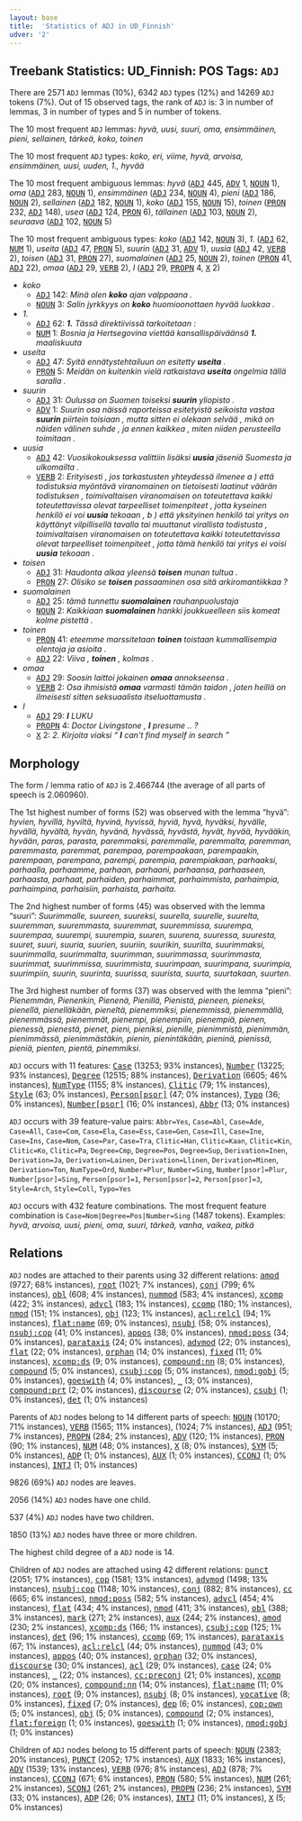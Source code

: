 ```yaml
---
layout: base
title:  'Statistics of ADJ in UD_Finnish'
udver: '2'
---
```


## Treebank Statistics: UD_Finnish: POS Tags: `ADJ`

There are 2571 `ADJ` lemmas (10%), 6342 `ADJ` types (12%) and 14269 `ADJ` tokens (7%).
Out of 15 observed tags, the rank of `ADJ` is: 3 in number of lemmas, 3 in number of types and 5 in number of tokens.

The 10 most frequent `ADJ` lemmas: <em>hyvä, uusi, suuri, oma, ensimmäinen, pieni, sellainen, tärkeä, koko, toinen</em>

The 10 most frequent `ADJ` types:  <em>koko, eri, viime, hyvä, arvoisa, ensimmäinen, uusi, uuden, 1., hyvää</em>

The 10 most frequent ambiguous lemmas: <em>hyvä</em> (<tt><a href="fi-pos-ADJ.html">ADJ</a></tt> 445, <tt><a href="fi-pos-ADV.html">ADV</a></tt> 1, <tt><a href="fi-pos-NOUN.html">NOUN</a></tt> 1), <em>oma</em> (<tt><a href="fi-pos-ADJ.html">ADJ</a></tt> 283, <tt><a href="fi-pos-NOUN.html">NOUN</a></tt> 1), <em>ensimmäinen</em> (<tt><a href="fi-pos-ADJ.html">ADJ</a></tt> 234, <tt><a href="fi-pos-NOUN.html">NOUN</a></tt> 4), <em>pieni</em> (<tt><a href="fi-pos-ADJ.html">ADJ</a></tt> 186, <tt><a href="fi-pos-NOUN.html">NOUN</a></tt> 2), <em>sellainen</em> (<tt><a href="fi-pos-ADJ.html">ADJ</a></tt> 182, <tt><a href="fi-pos-NOUN.html">NOUN</a></tt> 1), <em>koko</em> (<tt><a href="fi-pos-ADJ.html">ADJ</a></tt> 155, <tt><a href="fi-pos-NOUN.html">NOUN</a></tt> 15), <em>toinen</em> (<tt><a href="fi-pos-PRON.html">PRON</a></tt> 232, <tt><a href="fi-pos-ADJ.html">ADJ</a></tt> 148), <em>usea</em> (<tt><a href="fi-pos-ADJ.html">ADJ</a></tt> 124, <tt><a href="fi-pos-PRON.html">PRON</a></tt> 6), <em>tällainen</em> (<tt><a href="fi-pos-ADJ.html">ADJ</a></tt> 103, <tt><a href="fi-pos-NOUN.html">NOUN</a></tt> 2), <em>seuraava</em> (<tt><a href="fi-pos-ADJ.html">ADJ</a></tt> 102, <tt><a href="fi-pos-NOUN.html">NOUN</a></tt> 5)

The 10 most frequent ambiguous types:  <em>koko</em> (<tt><a href="fi-pos-ADJ.html">ADJ</a></tt> 142, <tt><a href="fi-pos-NOUN.html">NOUN</a></tt> 3), <em>1.</em> (<tt><a href="fi-pos-ADJ.html">ADJ</a></tt> 62, <tt><a href="fi-pos-NUM.html">NUM</a></tt> 1), <em>useita</em> (<tt><a href="fi-pos-ADJ.html">ADJ</a></tt> 47, <tt><a href="fi-pos-PRON.html">PRON</a></tt> 5), <em>suurin</em> (<tt><a href="fi-pos-ADJ.html">ADJ</a></tt> 31, <tt><a href="fi-pos-ADV.html">ADV</a></tt> 1), <em>uusia</em> (<tt><a href="fi-pos-ADJ.html">ADJ</a></tt> 42, <tt><a href="fi-pos-VERB.html">VERB</a></tt> 2), <em>toisen</em> (<tt><a href="fi-pos-ADJ.html">ADJ</a></tt> 31, <tt><a href="fi-pos-PRON.html">PRON</a></tt> 27), <em>suomalainen</em> (<tt><a href="fi-pos-ADJ.html">ADJ</a></tt> 25, <tt><a href="fi-pos-NOUN.html">NOUN</a></tt> 2), <em>toinen</em> (<tt><a href="fi-pos-PRON.html">PRON</a></tt> 41, <tt><a href="fi-pos-ADJ.html">ADJ</a></tt> 22), <em>omaa</em> (<tt><a href="fi-pos-ADJ.html">ADJ</a></tt> 29, <tt><a href="fi-pos-VERB.html">VERB</a></tt> 2), <em>I</em> (<tt><a href="fi-pos-ADJ.html">ADJ</a></tt> 29, <tt><a href="fi-pos-PROPN.html">PROPN</a></tt> 4, <tt><a href="fi-pos-X.html">X</a></tt> 2)


* <em>koko</em>
  * <tt><a href="fi-pos-ADJ.html">ADJ</a></tt> 142: <em>Minä olen <b>koko</b> ajan valppaana .</em>
  * <tt><a href="fi-pos-NOUN.html">NOUN</a></tt> 3: <em>Salin jyrkkyys on <b>koko</b> huomioonottaen hyvää luokkaa .</em>
* <em>1.</em>
  * <tt><a href="fi-pos-ADJ.html">ADJ</a></tt> 62: <em><b>1.</b> Tässä direktiivissä tarkoitetaan :</em>
  * <tt><a href="fi-pos-NUM.html">NUM</a></tt> 1: <em>Bosnia ja Hertsegovina viettää kansallispäiväänsä <b>1.</b> maaliskuuta</em>
* <em>useita</em>
  * <tt><a href="fi-pos-ADJ.html">ADJ</a></tt> 47: <em>Syitä ennätystehtailuun on esitetty <b>useita</b> .</em>
  * <tt><a href="fi-pos-PRON.html">PRON</a></tt> 5: <em>Meidän on kuitenkin vielä ratkaistava <b>useita</b> ongelmia tällä saralla .</em>
* <em>suurin</em>
  * <tt><a href="fi-pos-ADJ.html">ADJ</a></tt> 31: <em>Oulussa on Suomen toiseksi <b>suurin</b> yliopisto .</em>
  * <tt><a href="fi-pos-ADV.html">ADV</a></tt> 1: <em>Suurin osa näissä raporteissa esitetyistä seikoista vastaa <b>suurin</b> piirtein toisiaan , mutta sitten ei olekaan selvää , mikä on näiden välinen suhde , ja ennen kaikkea , miten niiden perusteella toimitaan .</em>
* <em>uusia</em>
  * <tt><a href="fi-pos-ADJ.html">ADJ</a></tt> 42: <em>Vuosikokouksessa valittiin lisäksi <b>uusia</b> jäseniä Suomesta ja ulkomailta .</em>
  * <tt><a href="fi-pos-VERB.html">VERB</a></tt> 2: <em>Erityisesti , jos tarkastusten yhteydessä ilmenee a ) että todistuksia myöntävä viranomainen on tietoisesti laatinut väärän todistuksen , toimivaltaisen viranomaisen on toteutettava kaikki toteutettavissa olevat tarpeelliset toimenpiteet , jotta kyseinen henkilö ei voi <b>uusia</b> tekoaan , b ) että yksityinen henkilö tai yritys on käyttänyt vilpillisellä tavalla tai muuttanut virallista todistusta , toimivaltaisen viranomaisen on toteutettava kaikki toteutettavissa olevat tarpeelliset toimenpiteet , jotta tämä henkilö tai yritys ei voisi <b>uusia</b> tekoaan .</em>
* <em>toisen</em>
  * <tt><a href="fi-pos-ADJ.html">ADJ</a></tt> 31: <em>Haudonta alkaa yleensä <b>toisen</b> munan tultua .</em>
  * <tt><a href="fi-pos-PRON.html">PRON</a></tt> 27: <em>Olisiko se <b>toisen</b> passaaminen osa sitä arkiromantiikkaa ?</em>
* <em>suomalainen</em>
  * <tt><a href="fi-pos-ADJ.html">ADJ</a></tt> 25: <em>tämä tunnettu <b>suomalainen</b> rauhanpuolustaja</em>
  * <tt><a href="fi-pos-NOUN.html">NOUN</a></tt> 2: <em>Kaikkiaan <b>suomalainen</b> hankki joukkueelleen siis komeat kolme pistettä .</em>
* <em>toinen</em>
  * <tt><a href="fi-pos-PRON.html">PRON</a></tt> 41: <em>eteemme marssitetaan <b>toinen</b> toistaan kummallisempia olentoja ja asioita .</em>
  * <tt><a href="fi-pos-ADJ.html">ADJ</a></tt> 22: <em>Viiva , <b>toinen</b> , kolmas .</em>
* <em>omaa</em>
  * <tt><a href="fi-pos-ADJ.html">ADJ</a></tt> 29: <em>Soosin laittoi jokainen <b>omaa</b> annokseensa .</em>
  * <tt><a href="fi-pos-VERB.html">VERB</a></tt> 2: <em>Osa ihmisistä <b>omaa</b> varmasti tämän taidon , joten heillä on ilmeisesti sitten seksuaalista itseluottamusta .</em>
* <em>I</em>
  * <tt><a href="fi-pos-ADJ.html">ADJ</a></tt> 29: <em><b>I</b> LUKU</em>
  * <tt><a href="fi-pos-PROPN.html">PROPN</a></tt> 4: <em>Doctor Livingstone , <b>I</b> presume .. ?</em>
  * <tt><a href="fi-pos-X.html">X</a></tt> 2: <em>2. Kirjoita viaksi “ <b>I</b> can't find myself in search ”</em>

## Morphology

The form / lemma ratio of `ADJ` is 2.466744 (the average of all parts of speech is 2.060960).

The 1st highest number of forms (52) was observed with the lemma “hyvä”: <em>hyvien, hyvillä, hyviltä, hyvinä, hyvissä, hyviä, hyvä, hyväksi, hyvälle, hyvällä, hyvältä, hyvän, hyvänä, hyvässä, hyvästä, hyvät, hyvää, hyvääkin, hyvään, paras, parasta, paremmaksi, paremmalle, paremmalta, paremman, paremmasta, paremmat, parempaa, parempaakaan, parempaakin, parempaan, parempana, parempi, parempia, parempiakaan, parhaaksi, parhaalla, parhaamme, parhaan, parhaani, parhaansa, parhaaseen, parhaasta, parhaat, parhaiden, parhaimmat, parhaimmista, parhaimpia, parhaimpina, parhaisiin, parhaista, parhaita</em>.

The 2nd highest number of forms (45) was observed with the lemma “suuri”: <em>Suurimmalle, suureen, suureksi, suurella, suurelle, suurelta, suuremman, suuremmasta, suuremmat, suuremmissa, suurempa, suurempaa, suurempi, suurempia, suuren, suurena, suuressa, suuresta, suuret, suuri, suuria, suurien, suuriin, suurikin, suurilta, suurimmaksi, suurimmalla, suurimmalta, suurimman, suurimmassa, suurimmasta, suurimmat, suurimmissa, suurimmista, suurimpaan, suurimpana, suurimpia, suurimpiin, suurin, suurinta, suurissa, suurista, suurta, suurtakaan, suurten</em>.

The 3rd highest number of forms (37) was observed with the lemma “pieni”: <em>Pienemmän, Pienenkin, Pienenä, Pienillä, Pienistä, pieneen, pieneksi, pienellä, pienelläkään, pieneltä, pienemmiksi, pienemmissä, pienemmällä, pienemmässä, pienemmät, pienempi, pienempiin, pienempiä, pienen, pienessä, pienestä, pienet, pieni, pieniksi, pienille, pienimmistä, pienimmän, pienimmässä, pienimmästäkin, pienin, pienintäkään, pieninä, pienissä, pieniä, pienten, pientä, pinemmiksi</em>.

`ADJ` occurs with 11 features: <tt><a href="fi-feat-Case.html">Case</a></tt> (13253; 93% instances), <tt><a href="fi-feat-Number.html">Number</a></tt> (13225; 93% instances), <tt><a href="fi-feat-Degree.html">Degree</a></tt> (12515; 88% instances), <tt><a href="fi-feat-Derivation.html">Derivation</a></tt> (6605; 46% instances), <tt><a href="fi-feat-NumType.html">NumType</a></tt> (1155; 8% instances), <tt><a href="fi-feat-Clitic.html">Clitic</a></tt> (79; 1% instances), <tt><a href="fi-feat-Style.html">Style</a></tt> (63; 0% instances), <tt><a href="fi-feat-Person-psor.html">Person[psor]</a></tt> (47; 0% instances), <tt><a href="fi-feat-Typo.html">Typo</a></tt> (36; 0% instances), <tt><a href="fi-feat-Number-psor.html">Number[psor]</a></tt> (16; 0% instances), <tt><a href="fi-feat-Abbr.html">Abbr</a></tt> (13; 0% instances)

`ADJ` occurs with 39 feature-value pairs: `Abbr=Yes`, `Case=Abl`, `Case=Ade`, `Case=All`, `Case=Com`, `Case=Ela`, `Case=Ess`, `Case=Gen`, `Case=Ill`, `Case=Ine`, `Case=Ins`, `Case=Nom`, `Case=Par`, `Case=Tra`, `Clitic=Han`, `Clitic=Kaan`, `Clitic=Kin`, `Clitic=Ko`, `Clitic=Pa`, `Degree=Cmp`, `Degree=Pos`, `Degree=Sup`, `Derivation=Inen`, `Derivation=Ja`, `Derivation=Lainen`, `Derivation=Llinen`, `Derivation=Minen`, `Derivation=Ton`, `NumType=Ord`, `Number=Plur`, `Number=Sing`, `Number[psor]=Plur`, `Number[psor]=Sing`, `Person[psor]=1`, `Person[psor]=2`, `Person[psor]=3`, `Style=Arch`, `Style=Coll`, `Typo=Yes`

`ADJ` occurs with 432 feature combinations.
The most frequent feature combination is `Case=Nom|Degree=Pos|Number=Sing` (1487 tokens).
Examples: <em>hyvä, arvoisa, uusi, pieni, oma, suuri, tärkeä, vanha, vaikea, pitkä</em>


## Relations

`ADJ` nodes are attached to their parents using 32 different relations: <tt><a href="fi-dep-amod.html">amod</a></tt> (9727; 68% instances), <tt><a href="fi-dep-root.html">root</a></tt> (1021; 7% instances), <tt><a href="fi-dep-conj.html">conj</a></tt> (799; 6% instances), <tt><a href="fi-dep-obl.html">obl</a></tt> (608; 4% instances), <tt><a href="fi-dep-nummod.html">nummod</a></tt> (583; 4% instances), <tt><a href="fi-dep-xcomp.html">xcomp</a></tt> (422; 3% instances), <tt><a href="fi-dep-advcl.html">advcl</a></tt> (183; 1% instances), <tt><a href="fi-dep-ccomp.html">ccomp</a></tt> (180; 1% instances), <tt><a href="fi-dep-nmod.html">nmod</a></tt> (151; 1% instances), <tt><a href="fi-dep-obj.html">obj</a></tt> (123; 1% instances), <tt><a href="fi-dep-acl-relcl.html">acl:relcl</a></tt> (94; 1% instances), <tt><a href="fi-dep-flat-name.html">flat:name</a></tt> (69; 0% instances), <tt><a href="fi-dep-nsubj.html">nsubj</a></tt> (58; 0% instances), <tt><a href="fi-dep-nsubj-cop.html">nsubj:cop</a></tt> (41; 0% instances), <tt><a href="fi-dep-appos.html">appos</a></tt> (38; 0% instances), <tt><a href="fi-dep-nmod-poss.html">nmod:poss</a></tt> (34; 0% instances), <tt><a href="fi-dep-parataxis.html">parataxis</a></tt> (24; 0% instances), <tt><a href="fi-dep-advmod.html">advmod</a></tt> (22; 0% instances), <tt><a href="fi-dep-flat.html">flat</a></tt> (22; 0% instances), <tt><a href="fi-dep-orphan.html">orphan</a></tt> (14; 0% instances), <tt><a href="fi-dep-fixed.html">fixed</a></tt> (11; 0% instances), <tt><a href="fi-dep-xcomp-ds.html">xcomp:ds</a></tt> (9; 0% instances), <tt><a href="fi-dep-compound-nn.html">compound:nn</a></tt> (8; 0% instances), <tt><a href="fi-dep-compound.html">compound</a></tt> (5; 0% instances), <tt><a href="fi-dep-csubj-cop.html">csubj:cop</a></tt> (5; 0% instances), <tt><a href="fi-dep-nmod-gobj.html">nmod:gobj</a></tt> (5; 0% instances), <tt><a href="fi-dep-goeswith.html">goeswith</a></tt> (4; 0% instances), <tt><a href="fi-dep-_.html">_</a></tt> (3; 0% instances), <tt><a href="fi-dep-compound-prt.html">compound:prt</a></tt> (2; 0% instances), <tt><a href="fi-dep-discourse.html">discourse</a></tt> (2; 0% instances), <tt><a href="fi-dep-csubj.html">csubj</a></tt> (1; 0% instances), <tt><a href="fi-dep-det.html">det</a></tt> (1; 0% instances)

Parents of `ADJ` nodes belong to 14 different parts of speech: <tt><a href="fi-pos-NOUN.html">NOUN</a></tt> (10170; 71% instances), <tt><a href="fi-pos-VERB.html">VERB</a></tt> (1565; 11% instances),  (1024; 7% instances), <tt><a href="fi-pos-ADJ.html">ADJ</a></tt> (951; 7% instances), <tt><a href="fi-pos-PROPN.html">PROPN</a></tt> (284; 2% instances), <tt><a href="fi-pos-ADV.html">ADV</a></tt> (120; 1% instances), <tt><a href="fi-pos-PRON.html">PRON</a></tt> (90; 1% instances), <tt><a href="fi-pos-NUM.html">NUM</a></tt> (48; 0% instances), <tt><a href="fi-pos-X.html">X</a></tt> (8; 0% instances), <tt><a href="fi-pos-SYM.html">SYM</a></tt> (5; 0% instances), <tt><a href="fi-pos-ADP.html">ADP</a></tt> (1; 0% instances), <tt><a href="fi-pos-AUX.html">AUX</a></tt> (1; 0% instances), <tt><a href="fi-pos-CCONJ.html">CCONJ</a></tt> (1; 0% instances), <tt><a href="fi-pos-INTJ.html">INTJ</a></tt> (1; 0% instances)

9826 (69%) `ADJ` nodes are leaves.

2056 (14%) `ADJ` nodes have one child.

537 (4%) `ADJ` nodes have two children.

1850 (13%) `ADJ` nodes have three or more children.

The highest child degree of a `ADJ` node is 14.

Children of `ADJ` nodes are attached using 42 different relations: <tt><a href="fi-dep-punct.html">punct</a></tt> (2051; 17% instances), <tt><a href="fi-dep-cop.html">cop</a></tt> (1581; 13% instances), <tt><a href="fi-dep-advmod.html">advmod</a></tt> (1498; 13% instances), <tt><a href="fi-dep-nsubj-cop.html">nsubj:cop</a></tt> (1148; 10% instances), <tt><a href="fi-dep-conj.html">conj</a></tt> (882; 8% instances), <tt><a href="fi-dep-cc.html">cc</a></tt> (665; 6% instances), <tt><a href="fi-dep-nmod-poss.html">nmod:poss</a></tt> (582; 5% instances), <tt><a href="fi-dep-advcl.html">advcl</a></tt> (454; 4% instances), <tt><a href="fi-dep-flat.html">flat</a></tt> (434; 4% instances), <tt><a href="fi-dep-nmod.html">nmod</a></tt> (411; 3% instances), <tt><a href="fi-dep-obl.html">obl</a></tt> (388; 3% instances), <tt><a href="fi-dep-mark.html">mark</a></tt> (271; 2% instances), <tt><a href="fi-dep-aux.html">aux</a></tt> (244; 2% instances), <tt><a href="fi-dep-amod.html">amod</a></tt> (230; 2% instances), <tt><a href="fi-dep-xcomp-ds.html">xcomp:ds</a></tt> (166; 1% instances), <tt><a href="fi-dep-csubj-cop.html">csubj:cop</a></tt> (125; 1% instances), <tt><a href="fi-dep-det.html">det</a></tt> (96; 1% instances), <tt><a href="fi-dep-ccomp.html">ccomp</a></tt> (69; 1% instances), <tt><a href="fi-dep-parataxis.html">parataxis</a></tt> (67; 1% instances), <tt><a href="fi-dep-acl-relcl.html">acl:relcl</a></tt> (44; 0% instances), <tt><a href="fi-dep-nummod.html">nummod</a></tt> (43; 0% instances), <tt><a href="fi-dep-appos.html">appos</a></tt> (40; 0% instances), <tt><a href="fi-dep-orphan.html">orphan</a></tt> (32; 0% instances), <tt><a href="fi-dep-discourse.html">discourse</a></tt> (30; 0% instances), <tt><a href="fi-dep-acl.html">acl</a></tt> (29; 0% instances), <tt><a href="fi-dep-case.html">case</a></tt> (24; 0% instances), <tt><a href="fi-dep-_.html">_</a></tt> (22; 0% instances), <tt><a href="fi-dep-cc-preconj.html">cc:preconj</a></tt> (21; 0% instances), <tt><a href="fi-dep-xcomp.html">xcomp</a></tt> (20; 0% instances), <tt><a href="fi-dep-compound-nn.html">compound:nn</a></tt> (14; 0% instances), <tt><a href="fi-dep-flat-name.html">flat:name</a></tt> (11; 0% instances), <tt><a href="fi-dep-root.html">root</a></tt> (9; 0% instances), <tt><a href="fi-dep-nsubj.html">nsubj</a></tt> (8; 0% instances), <tt><a href="fi-dep-vocative.html">vocative</a></tt> (8; 0% instances), <tt><a href="fi-dep-fixed.html">fixed</a></tt> (7; 0% instances), <tt><a href="fi-dep-dep.html">dep</a></tt> (6; 0% instances), <tt><a href="fi-dep-cop-own.html">cop:own</a></tt> (5; 0% instances), <tt><a href="fi-dep-obj.html">obj</a></tt> (5; 0% instances), <tt><a href="fi-dep-compound.html">compound</a></tt> (2; 0% instances), <tt><a href="fi-dep-flat-foreign.html">flat:foreign</a></tt> (1; 0% instances), <tt><a href="fi-dep-goeswith.html">goeswith</a></tt> (1; 0% instances), <tt><a href="fi-dep-nmod-gobj.html">nmod:gobj</a></tt> (1; 0% instances)

Children of `ADJ` nodes belong to 15 different parts of speech: <tt><a href="fi-pos-NOUN.html">NOUN</a></tt> (2383; 20% instances), <tt><a href="fi-pos-PUNCT.html">PUNCT</a></tt> (2052; 17% instances), <tt><a href="fi-pos-AUX.html">AUX</a></tt> (1833; 16% instances), <tt><a href="fi-pos-ADV.html">ADV</a></tt> (1539; 13% instances), <tt><a href="fi-pos-VERB.html">VERB</a></tt> (976; 8% instances), <tt><a href="fi-pos-ADJ.html">ADJ</a></tt> (878; 7% instances), <tt><a href="fi-pos-CCONJ.html">CCONJ</a></tt> (671; 6% instances), <tt><a href="fi-pos-PRON.html">PRON</a></tt> (580; 5% instances), <tt><a href="fi-pos-NUM.html">NUM</a></tt> (261; 2% instances), <tt><a href="fi-pos-SCONJ.html">SCONJ</a></tt> (261; 2% instances), <tt><a href="fi-pos-PROPN.html">PROPN</a></tt> (236; 2% instances), <tt><a href="fi-pos-SYM.html">SYM</a></tt> (33; 0% instances), <tt><a href="fi-pos-ADP.html">ADP</a></tt> (26; 0% instances), <tt><a href="fi-pos-INTJ.html">INTJ</a></tt> (11; 0% instances), <tt><a href="fi-pos-X.html">X</a></tt> (5; 0% instances)

